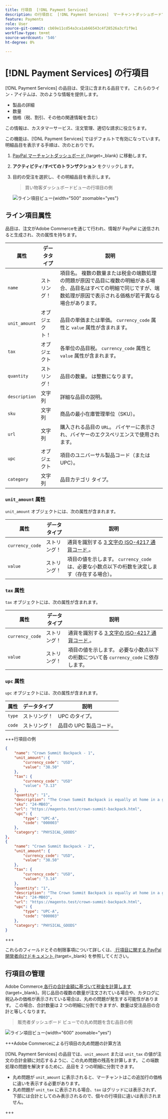 ```yaml
---
title: 行項目  [!DNL Payment Services]
description: の行項目と  [!DNL Payment Services]  マーチャントダッシュボードで行項目を表示する方法について説明します。
feature: Payments
role: User
source-git-commit: cb69e11cd54a3ca1ab66543c4f28526a3cf1f9e1
workflow-type: tm+mt
source-wordcount: '546'
ht-degree: 0%

---
```


# [!DNL Payment Services] の行項目

[!DNL Payment Services] の品目は、受注に含まれる品目です。 これらのライン・アイテムは、次のような情報を提供します。

* 製品の詳細
* 数量
* 価格（税、割引、その他の関連情報を含む）

この情報は、カスタマーサービス、注文管理、適切な請求に役立ちます。

この機能は、[!DNL Payment Services] ではデフォルトで有効になっています。 明細品目を表示する手順は、次のとおりです。

1. [PayPal マーチャントダッシュボード ](https://www.paypal.com/merchant/){target=_blank} に移動します。

1. **アクティビティ**/**すべてのトランザクション** をクリックします。

1. 目的の受注を選択し、その明細品目を表示します。

   > 買い物客ダッシュボードビューの行項目の例

   ![ ライン項目ビュー ](assets/paypal-shopper-dashboard-line-items-view.png){width="500" zoomable="yes"}

## ライン項目属性

品目は、注文がAdobe Commerceを通じて行われ、情報が PayPal に送信されると生成され、次の属性を持ちます。

| 属性 | データタイプ | 説明 |
| --- | --- | --- |
| `name` | ストリング！ | 項目名。 複数の数量または税金の端数処理の問題が原因で品目に複数の明細がある場合、品目名はすべての明細で同じですが、端数処理が原因で表示される価格が若干異なる場合があります。 |
| `unit_amount` | オブジェクト！ | 品目の単価または単価。 `currency_code` 属性と `value` 属性が含まれます。 |
| `tax` | オブジェクト | 各単位の品目税。 `currency_code` 属性と `value` 属性が含まれます。 |
| `quantity` | ストリング！ | 品目の数量。 は整数になります。 |
| `description` | 文字列 | 詳細な品目の説明。 |
| `sku` | 文字列 | 商品の最小在庫管理単位（SKU）。 |
| `url` | 文字列 | 購入される品目の `URL`。 バイヤーに表示され、バイヤーのエクスペリエンスで使用されます。 |
| `upc` | オブジェクト | 項目のユニバーサル製品コード（または UPC）。 |
| `category` | 文字列 | 品目カテゴリ タイプ。 |

### `unit_amount` 属性

`unit_amount` オブジェクトには、次の属性が含まれます。

| 属性 | データタイプ | 説明 |
| --- | --- | --- |
| `currency_code` | ストリング！ | 通貨を識別する [3 文字の ISO-4217 通貨コード ](https://developer.paypal.com/api/rest/reference/currency-codes/)。 |
| `value` | ストリング！ | 項目の値を示します。 `currency_code` は、必要な小数点以下の桁数を決定します（存在する場合）。 |

### `tax` 属性

`tax` オブジェクトには、次の属性が含まれます。

| 属性 | データタイプ | 説明 |
| --- | --- | --- |
| `currency_code` | ストリング！ | 通貨を識別する [3 文字の ISO-4217 通貨コード ](https://developer.paypal.com/api/rest/reference/currency-codes/)。 |
| `value` | ストリング！ | 項目の値を示します。 必要な小数点以下の桁数について各 `currency_code` に依存します。 |

### `upc` 属性

`upc` オブジェクトには、次の属性が含まれます。

| 属性 | データタイプ | 説明 |
| --- | --- | --- |
| `type` | ストリング！ | UPC のタイプ。 |
| `code` | ストリング！ | 品目の UPC 製品コード。 |

+++行項目の例

```json
{
    "name": "Crown Summit Backpack - 1",
    "unit_amount": {
        "currency_code": "USD",
        "value": "38.50"
    },
    "tax": {
        "currency_code": "USD"
        "value": "3.13"
    },
    "quantity": "1",
    "description": "The Crown Summit Backpack is equally at home in a gym locker, study cube or a pup tent, so be sure yours is packed with books,",
    "sku": "24-MB03",
    "url": "https://magento.test/crown-summit-backpack.html",
    "upc": {
        "type": "UPC-A",
        "code": "000003"
    },
    "category": "PHYSICAL_GOODS"
},
{
    "name": "Crown Summit Backpack - 2",
    "unit_amount": {
        "currency_code": "USD",
        "value": "38.50"
    },
    "tax": {
        "currency_code": "USD",
        "value": "3.14"
    },
    "quantity": "1",
    "description": "The Crown Summit Backpack is equally at home in a gym locker, study cube or a pup tent, so be sure yours is packed with books,",
    "sku": "24-MB03",
    "url": "https://magento.test/crown-summit-backpack.html",
    "upc": {
        "type": "UPC-A",
        "code": "000003"
    },
    "category": "PHYSICAL_GOODS"
}
```

+++

これらのフィールドとその制限事項について詳しくは、[ 行項目に関する PayPal 開発者向けドキュメント ](https://developer.paypal.com/docs/api/orders/v2/#definition-line_item){target=_blank} を参照してください。

## 行項目の管理

Adobe Commerce[ 各行の合計金額に基づいて税金を計算します ](https://experienceleague.adobe.com/ja/docs/commerce-admin/stores-sales/site-store/taxes/taxes#warning-messages){target=_blank}。同じ品目の複数の数量が注文されている場合や、カタログに税込みの価格が表示されている場合は、丸めの問題が発生する可能性があります。 この場合、合計数量は 2 つの明細に分割できますが、数量は受注品目の合計と等しくなります。

> 販売者ダッシュボード ビューでの丸め問題を含む品目の例

![ ライン項目ビュー ](assets/line-items-example.png){width="600" zoomable="yes"}

+++Adobe Commerceによる行項目の丸め問題の計算方法

[!DNL Payment Services] の品目では、`unit_amount` または `unit_tax` の値が注文の合計金額に対応するように、この丸め問題の残高を計算します。 この端数処理の問題を解決するために、品目を 2 つの明細に分割できます。

* 丸め問題が `unit_amount` に表示されると、マーチャントはこの追加行の価格に違いを表示する必要があります。
* 丸め問題が `unit_tax` に表示される場合、`tax` はグリッドには表示されず、下部には合計としてのみ表示されるので、個々の行項目に違いは表示されません。

+++
